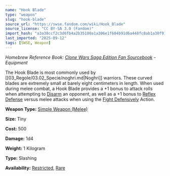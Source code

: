 ```yaml
---
name: "Hook Blade"
type: "weapon"
slug: "hook-blade"
source_url: "https://swse.fandom.com/wiki/Hook_Blade"
source_license: "CC BY-SA 3.0 (Fandom)"
import_hash: "a3a38ccf2c3d6fb4a2b35100a1a306e1f604b91d6a448fc8ab1a30f91d7b72c8"
last_imported: "2025-09-12"
tags: [SWSE, Weapon]
---
```

*Homebrew Reference Book: [Clone Wars Saga Edition Fan Sourcebook](https://swse.fandom.com/wiki/Clone_Wars_Saga_Edition_Fan_Sourcebook) - Equipment*

The Hook Blade is most commonly used by [[03_Regole/03.02_Specie/noghri.md|Noghri]] warriors. These curved blades are extremely small at barely eight centimeters in length. When used during melee combat, a Hook Blade provides a +1 bonus to attack rolls when attempting to [Disarm](https://swse.fandom.com/wiki/Disarm) an opponent, as well as a +1 bonus to [Reflex Defense](https://swse.fandom.com/wiki/Reflex_Defense) versus melee attacks when using the [Fight Defensively](https://swse.fandom.com/wiki/Fight_Defensively) Action.

**Weapon Type:** [Simple Weapon (Melee)](https://swse.fandom.com/wiki/Simple_Weapon_(Melee))

**Size:** Tiny

**Cost:** 500

**Damage:** 1d4

**Weight:** 1 Kilogram

**Type:** Slashing

**Availability:** [Restricted](https://swse.fandom.com/wiki/Restricted), [Rare](https://swse.fandom.com/wiki/Rare)